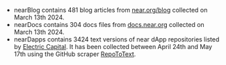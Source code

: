 - nearBlog contains 481 blog articles from [near.org/blog](https://near.org/blog) collected on March 13th 2024.
- nearDocs contains 304 docs files from [docs.near.org](https://docs.near.org) collected on March 13th 2024.
- nearDapps contains 3424 text versions of near dApp repositories listed by [Electric Capital](https://github.com/electric-capital/crypto-ecosystems/blob/master/data/ecosystems/n/near.toml). It has been collected between April 24th and May 17th using the GitHub scraper [RepoToText](https://github.com/JeremiahPetersen/RepoToText). 